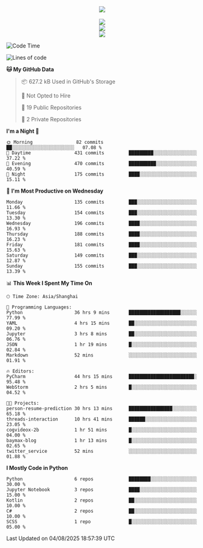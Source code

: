<div align="center">
  <img src="https://readme-typing-svg.demolab.com?font=Zhi+Mang+Xing&size=40&pause=1000&color=000000&center=true&vCenter=true&lines=Baymax%E5%B0%8F%E6%8C%AF;Hello%20World"/><br/>
  <br/>
  <img src="https://skillicons.dev/icons?i=java,kotlin,python,c,cpp,html,css,javascript" /><br/>
  <img src="https://skillicons.dev/icons?i=spring,vue,pytorch,maven,gradle,mysql,sqlite,linux" /><br/>
  <img src="https://skillicons.dev/icons?i=idea,pycharm,webstorm,androidstudio,vscode,git,vim,md" /><br/>
</div>

<!--START_SECTION:waka-->
![Code Time](http://img.shields.io/badge/Code%20Time-1%2C230%20hrs%2059%20mins-blue)

![Lines of code](https://img.shields.io/badge/From%20Hello%20World%20I%27ve%20Written-6.1%20million%20lines%20of%20code-blue)

**🐱 My GitHub Data** 

> 📦 627.2 kB Used in GitHub's Storage 
 > 
> 🚫 Not Opted to Hire
 > 
> 📜 19 Public Repositories 
 > 
> 🔑 2 Private Repositories 
 > 
**I'm a Night 🦉** 

```text
🌞 Morning                82 commits          ██░░░░░░░░░░░░░░░░░░░░░░░   07.08 % 
🌆 Daytime                431 commits         █████████░░░░░░░░░░░░░░░░   37.22 % 
🌃 Evening                470 commits         ██████████░░░░░░░░░░░░░░░   40.59 % 
🌙 Night                  175 commits         ████░░░░░░░░░░░░░░░░░░░░░   15.11 % 
```
📅 **I'm Most Productive on Wednesday** 

```text
Monday                   135 commits         ███░░░░░░░░░░░░░░░░░░░░░░   11.66 % 
Tuesday                  154 commits         ███░░░░░░░░░░░░░░░░░░░░░░   13.30 % 
Wednesday                196 commits         ████░░░░░░░░░░░░░░░░░░░░░   16.93 % 
Thursday                 188 commits         ████░░░░░░░░░░░░░░░░░░░░░   16.23 % 
Friday                   181 commits         ████░░░░░░░░░░░░░░░░░░░░░   15.63 % 
Saturday                 149 commits         ███░░░░░░░░░░░░░░░░░░░░░░   12.87 % 
Sunday                   155 commits         ███░░░░░░░░░░░░░░░░░░░░░░   13.39 % 
```


📊 **This Week I Spent My Time On** 

```text
🕑︎ Time Zone: Asia/Shanghai

💬 Programming Languages: 
Python                   36 hrs 9 mins       ███████████████████░░░░░░   77.99 % 
YAML                     4 hrs 15 mins       ██░░░░░░░░░░░░░░░░░░░░░░░   09.20 % 
Jupyter                  3 hrs 8 mins        ██░░░░░░░░░░░░░░░░░░░░░░░   06.76 % 
JSON                     1 hr 19 mins        █░░░░░░░░░░░░░░░░░░░░░░░░   02.84 % 
Markdown                 52 mins             ░░░░░░░░░░░░░░░░░░░░░░░░░   01.91 % 

🔥 Editors: 
PyCharm                  44 hrs 15 mins      ████████████████████████░   95.48 % 
WebStorm                 2 hrs 5 mins        █░░░░░░░░░░░░░░░░░░░░░░░░   04.52 % 

🐱‍💻 Projects: 
person-resume-prediction 30 hrs 13 mins      ████████████████░░░░░░░░░   65.18 % 
threads-interaction      10 hrs 41 mins      ██████░░░░░░░░░░░░░░░░░░░   23.05 % 
cogvideox-2b             1 hr 51 mins        █░░░░░░░░░░░░░░░░░░░░░░░░   04.00 % 
baymax-blog              1 hr 13 mins        █░░░░░░░░░░░░░░░░░░░░░░░░   02.65 % 
twitter_service          52 mins             ░░░░░░░░░░░░░░░░░░░░░░░░░   01.88 % 
```

**I Mostly Code in Python** 

```text
Python                   6 repos             ████████░░░░░░░░░░░░░░░░░   30.00 % 
Jupyter Notebook         3 repos             ████░░░░░░░░░░░░░░░░░░░░░   15.00 % 
Kotlin                   2 repos             ██░░░░░░░░░░░░░░░░░░░░░░░   10.00 % 
C#                       2 repos             ██░░░░░░░░░░░░░░░░░░░░░░░   10.00 % 
SCSS                     1 repo              █░░░░░░░░░░░░░░░░░░░░░░░░   05.00 % 
```




 Last Updated on 04/08/2025 18:57:39 UTC
<!--END_SECTION:waka-->





